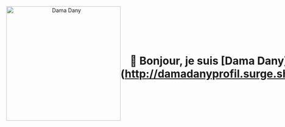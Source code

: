 <div align="center" style=" display: flex; width: 100%; flex-direction: row; align-items: center;" >
    <img src= "https://user-images.githubusercontent.com/60171474/227435586-cb66e71a-d6ff-41d8-829c-d4ac81268090.jpg"  width="300"  title="Dama Dany"> 
    
# 👋 Bonjour, je suis [Dama Dany] (http://damadanyprofil.surge.sh/)

## Développeur **full-stack**
🔭 Experts dans la production informatique Agile,🌱 Assure la développement des solutions WEB et MOBILE pour votre startup, PME ✨✨✨ .

    
⚡ ⚡ Le talent, ça n’existe pas. Le talent, c’est d’avoir envie de faire des choses ⚡ ⚡ 
</div>
 



